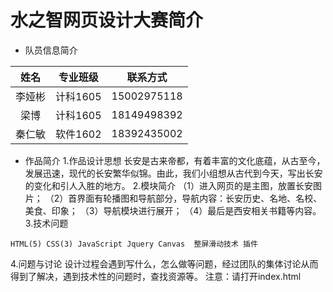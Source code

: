 水之智网页设计大赛简介
===
* 队员信息简介

|   姓名    |       专业班级       |      联系方式     |
|:-------:|:-------------:  | :----------:|
|   李娅彬  |     计科1605   | 15002975118     |
|   梁博  |     计科1605   |   18149498392   |
|   秦仁敏  |     软件1602   |  18392435002    |

* 作品简介
1.作品设计思想
长安是古来帝都，有着丰富的文化底蕴，从古至今，发展迅速，现代的长安繁华似锦。由此，我们小组想从古代到今天，写出长安的变化和引人入胜的地方。
2.模块简介
（1）进入网页的是主图，放置长安图片；
（2）首界面有轮播图和导航部分，导航内容：长安历史、名地、名校、美食、印象；
（3）导航模块进行展开；
（4）最后是西安相关书籍等内容。
3.技术问题
```
HTML(5) CSS(3) JavaScript Jquery Canvas  整屏滑动技术 插件
```
4.问题与讨论
设计过程会遇到写什么，怎么做等问题，经过团队的集体讨论从而得到了解决，遇到技术性的问题时，查找资源等。
注意：请打开index.html

